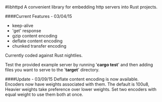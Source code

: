 #libhttpd
A convenient library for embedding http servers into Rust projects.

####Current Features - 03/04/15
* keep-alive
* 'get' response
* gzip content encoding
* deflate content encoding
* chunked transfer encoding


Currently coded against Rust nightlies. 

Test the provided example server by running '**cargo test**' and then adding files you want to serve to the '**target**' directory.



####Update - 03/09/15
Deflate content encoding is now available.  Encoders now have weights associated with them.  The default is 100u8, Heavier weights take preference over lower weights.  Set two encoders with equal weight to use them both at once.
